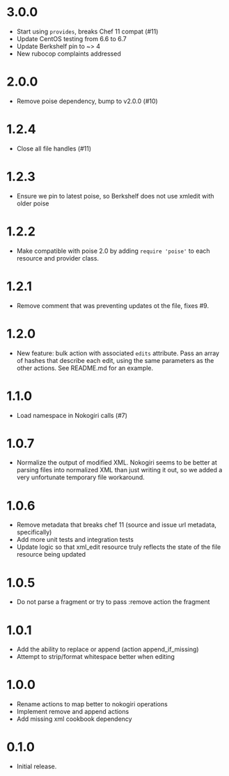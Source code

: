 # 3.0.0

- Start using `provides`, breaks Chef 11 compat (#11)
- Update CentOS testing from 6.6 to 6.7
- Update Berkshelf pin to ~> 4
- New rubocop complaints addressed

# 2.0.0

- Remove poise dependency, bump to v2.0.0 (#10)

# 1.2.4

- Close all file handles (#11)

# 1.2.3

- Ensure we pin to latest poise, so Berkshelf does not use xmledit with older poise

# 1.2.2

- Make compatible with poise 2.0 by adding `require 'poise'` to each resource and provider class.

# 1.2.1

- Remove comment that was preventing updates ot the file, fixes #9.

# 1.2.0

- New feature: bulk action with associated `edits` attribute. Pass an array of hashes that describe each edit, using the same parameters as the other actions. See README.md for an example.

# 1.1.0

- Load namespace in Nokogiri calls (#7)

# 1.0.7

- Normalize the output of modified XML. Nokogiri seems to be better at parsing files into normalized XML than just writing it out, so we added a very unfortunate temporary file workaround.

# 1.0.6

- Remove metadata that breaks chef 11 (source and issue url metadata, specifically)
- Add more unit tests and integration tests
- Update logic so that xml_edit resource truly reflects the state of the file resource being updated

# 1.0.5

- Do not parse a fragment or try to pass :remove action the fragment

# 1.0.1

- Add the ability to replace or append (action append_if_missing)
- Attempt to strip/format whitespace better when editing

# 1.0.0

- Rename actions to map better to nokogiri operations
- Implement remove and append actions
- Add missing xml cookbook dependency

# 0.1.0

- Initial release.
